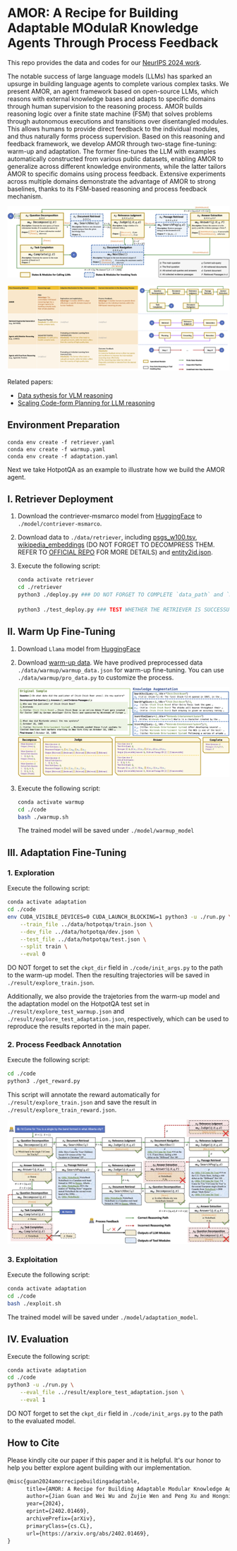 # **AMOR**: A Recipe for Building **A**daptable **MO**dula**R** Knowledge Agents Through Process Feedback

This repo provides the data and codes for our [NeurIPS 2024 work](https://arxiv.org/abs/2402.01469).

The notable success of large language models (LLMs) has sparked an upsurge in building language agents to complete various complex tasks. We present AMOR, an agent framework based on open-source LLMs, which reasons with external knowledge bases and adapts to specific domains through human supervision to the reasoning process. AMOR builds reasoning logic over a finite state machine (FSM) that solves problems through autonomous executions and transitions over disentangled modules. This allows humans to provide direct feedback to the individual modules, and thus naturally forms process supervision. Based on this reasoning and feedback framework, we develop AMOR through two-stage fine-tuning: warm-up
and adaptation. The former fine-tunes the LLM with examples automatically constructed from various public datasets, enabling AMOR to generalize across different knowledge environments, while the latter tailors AMOR to specific domains using process feedback. Extensive experiments across multiple domains demonstrate the advantage of AMOR to strong baselines, thanks to its FSM-based reasoning and process feedback mechanism.

![](./image/fsm.png)

![](./image/compare_amor.png)

Related papers:

- [Data sythesis for VLM reasoning](https://arxiv.org/abs/2406.19934)
- [Scaling Code-form Planning for LLM reasoning](https://arxiv.org/abs/2409.12452)



## Environment Preparation

```shell
conda env create -f retriever.yaml
conda env create -f warmup.yaml
conda env create -f adaptation.yaml
```



Next we take HotpotQA as an example to illustrate how we build the AMOR agent.

## I. Retriever Deployment

1. Download the contriever-msmarco model from [HuggingFace](https://huggingface.co/facebook/contriever-msmarco) to `./model/contriever-msmarco`.

2. Download data to `./data/retriever`, including [psgs_w100.tsv](https://dl.fbaipublicfiles.com/dpr/wikipedia_split/psgs_w100.tsv.gz), [wikipedia_embeddings](https://dl.fbaipublicfiles.com/contriever/embeddings/contriever-msmarco/wikipedia_embeddings.tar) (DO NOT FORGET TO DECOMPRESS THEM. REFER TO [OFFICIAL REPO](https://github.com/facebookresearch/contriever) FOR MORE DETAILS) and [entity2id.json](https://drive.google.com/file/d/1G65G_FoEZOLHqrXVDs8JsjflhqdEOJso/view?usp=sharing).

3. Execute the following script:

   ```bash
   conda activate retriever
   cd ./retriever
   python3 ./deploy.py ### DO NOT FORGET TO COMPLETE `data_path` and `model_name_or_path`. YOU CAN CUSTOMIZE YOUR `appname`, `port` and `device`
   
   python3 ./test_deploy.py ### TEST WHETHER THE RETRIEVER IS SUCCESSUFULLY DEPLOYED
   ```

   

## II. Warm Up Fine-Tuning

1. Download `Llama` model from [HuggingFace](https://huggingface.co/meta-llama/Llama-2-7b-chat-hf)

2. Download [warm-up data](). We have prodived preprocessed data `./data/warmup/warmup_data.json` for warm-up fine-tuning. You can use `./data/warmup/pro_data.py` to customize the process.

   ![](./image/warmup_example.png)

3. Execute the following script:

   ```bash
   conda activate warmup
   cd ./code
   bash ./warmup.sh
   ```

   The trained model will be saved under `./model/warmup_model`



## III. Adaptation Fine-Tuning

### 1. Exploration

Execute the following script:

```bash
conda activate adaptation
cd ./code
env CUDA_VISIBLE_DEVICES=0 CUDA_LAUNCH_BLOCKING=1 python3 -u ./run.py \
	--train_file ../data/hotpotqa/train.json \
	--dev_file ../data/hotpotqa/dev.json \
	--test_file ../data/hotpotqa/test.json \
	--split train \
	--eval 0
```

DO NOT forget to set the `ckpt_dir` field in `./code/init_args.py` to the path to the warm-up model. Then the resulting trajectories will be saved in `./result/explore_train.json`. 

Additionally, we also provide the trajetories from the warm-up model  and the adaptation model on the HotpotQA test set in `./result/explore_test_warmup.json` and `./result/explore_test_adaptation.json`, respectively, which can be used to reproduce the results reported in the main paper.

### 2. Process Feedback Annotation

Execute the following script:

```bash
cd ./code
python3 ./get_reward.py
```

This script will annotate the reward automatically for `./result/explore_train.json` and save the result in `./result/explore_train_reward.json`.

![](./image/example.png)

### 3. Exploitation

Execute the following script:

```bash
conda activate adaptation
cd ./code
bash ./exploit.sh
```

The trained model will be saved under `./model/adaptation_model`.



## IV. Evaluation

Execute the following script:

```bash
conda activate adaptation
cd ./code
python3 -u ./run.py \
	--eval_file ../result/explore_test_adaptation.json \
	--eval 1
```

DO NOT forget to set the `ckpt_dir` field in `./code/init_args.py` to the path to the evaluated model. 



## How to Cite

Please kindly cite our paper if this paper and it is helpful. It's our honor to help you better explore agent building with our implementation.

```tex
@misc{guan2024amorrecipebuildingadaptable,
      title={AMOR: A Recipe for Building Adaptable Modular Knowledge Agents Through Process Feedback}, 
      author={Jian Guan and Wei Wu and Zujie Wen and Peng Xu and Hongning Wang and Minlie Huang},
      year={2024},
      eprint={2402.01469},
      archivePrefix={arXiv},
      primaryClass={cs.CL},
      url={https://arxiv.org/abs/2402.01469}, 
}
```